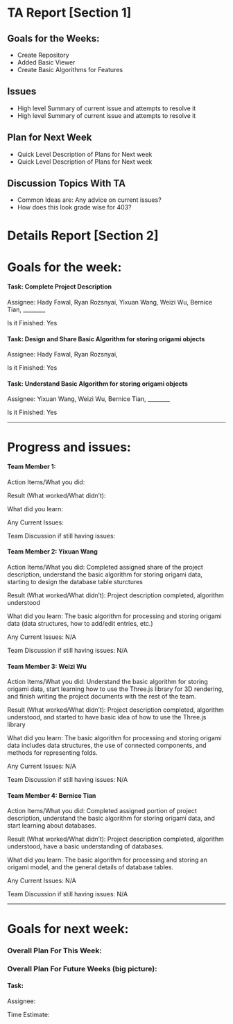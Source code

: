 
# TA Report [Section 1]

## Goals for the Weeks:
+ Create Repository
+ Added Basic Viewer
+ Create Basic Algorithms for Features

## Issues
+ High level Summary of current issue and attempts to resolve it
+ High level Summary of current issue and attempts to resolve it

## Plan for Next Week
+ Quick Level Description of Plans for Next week
+ Quick Level Description of Plans for Next week

## Discussion Topics With TA
+ Common Ideas are: Any advice on current issues?
+ How does this look grade wise for 403?

# Details Report [Section 2]
# Goals for the week:
#### Task: Complete Project Description
Assignee: Hady Fawal, Ryan Rozsnyai, Yixuan Wang, Weizi Wu, Bernice Tian, ________

Is it Finished: Yes

#### Task: Design and Share Basic Algorithm for storing origami objects
Assignee: Hady Fawal, Ryan Rozsnyai,

Is it Finished: Yes

#### Task: Understand Basic Algorithm for storing origami objects
Assignee: Yixuan Wang, Weizi Wu, Bernice Tian, ________

Is it Finished: Yes

---
# Progress and issues:

#### Team Member 1:

Action Items/What you did:

Result (What worked/What didn’t):

What did you learn:

Any Current Issues:

Team Discussion if still having issues:


#### Team Member 2: Yixuan Wang

Action Items/What you did: Completed assigned share of the project description, understand the basic algorithm for storing origami data, starting to design the database table sturctures

Result (What worked/What didn’t): Project description completed, algorithm understood

What did you learn: The basic algorithm for processing and storing origami data (data structures, how to add/edit entries, etc.)

Any Current Issues: N/A

Team Discussion if still having issues: N/A

#### Team Member 3: Weizi Wu

Action Items/What you did: Understand the basic algorithm for storing origami data, start learning how to use the Three.js library for 3D rendering, and finish writing the project documents with the rest of the team.

Result (What worked/What didn’t): Project description completed, algorithm understood, and started to have basic idea of how to use the Three.js library

What did you learn: The basic algorithm for processing and storing origami data includes data structures, the use of connected components, and methods for representing folds.

Any Current Issues: N/A

Team Discussion if still having issues: N/A

#### Team Member 4: Bernice Tian

Action Items/What you did: Completed assigned portion of project description, understand the basic algorithm for storing origami data, and start learning about databases.

Result (What worked/What didn’t): Project description completed, algorithm understood, have a basic understanding of databases.

What did you learn: The basic algorithm for processing and storing an origami model, and the general details of database tables.

Any Current Issues: N/A

Team Discussion if still having issues: N/A

---
# Goals for next week:
### Overall Plan For This Week:
### Overall Plan For Future Weeks (big picture):

#### Task:

Assignee:

Time Estimate:
